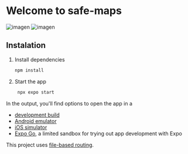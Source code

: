 # Welcome to safe-maps

![imagen](https://github.com/user-attachments/assets/47694d4a-a5d0-438f-8d7a-00a0cfcca079)
![imagen](https://github.com/user-attachments/assets/10b71952-049a-42b7-898a-7f9951eea151)




## Instalation

1. Install dependencies

   ```bash
   npm install
   ```

2. Start the app

   ```bash
    npx expo start
   ```

In the output, you'll find options to open the app in a

- [development build](https://docs.expo.dev/develop/development-builds/introduction/)
- [Android emulator](https://docs.expo.dev/workflow/android-studio-emulator/)
- [iOS simulator](https://docs.expo.dev/workflow/ios-simulator/)
- [Expo Go](https://expo.dev/go), a limited sandbox for trying out app development with Expo

This project uses [file-based routing](https://docs.expo.dev/router/introduction).
